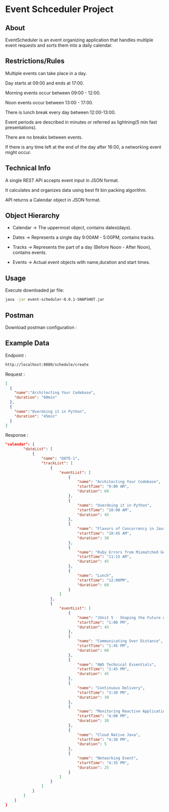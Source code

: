 # Event Schceduler Project

## About

EventScheduler is an event organizing application that handles multiple event requests and sorts them into a daily calendar.

## Restrictions/Rules

Multiple events can take place in a day.

Day starts at 09:00 and ends at 17:00.

Morning events occur between 09:00 - 12:00.

Noon events occur between 13:00 - 17:00.

There is lunch break every day between 12:00-13:00.

Event periods are described in minutes or referred as lightning(5 min fast presentations).

There are no breaks between events.

If there is any time left at the end of the day after 16:00, a networking event might occur.


## Technical Info

A single REST API accepts event input in JSON format.

It calculates and organizes data using best fit bin packing algorithm.

API returns a Calendar object in JSON format.

## Object Hierarchy

- Calendar -> The uppermost object, contains dates(days).

- Dates -> Represents a single day 9:00AM - 5:00PM, contains tracks.

- Tracks -> Represents the part of a day (Before Noon - After Noon), contains events.

- Events -> Actual event objects with name,duration and start times.


## Usage

Execute downloaded jar file:

```bash
java -jar event-scheduler-0.0.1-SNAPSHOT.jar
```

## Postman

Download postman configuration : 



## Example Data

Endpoint : 
```sh
http://localhost:8080/schedule/create
```

Request : 
```json
[
  {
    "name":"Architecting Your Codebase",
    "duration": "60min"
  },
  {
    "name":"Overdoing it in Python",
    "duration": "45min"
  }
]
```

Response : 
```json
"calendar": {
        "dateList": [
            {
                "name": "DATE-1",
                "trackList": [
                    {
                        "eventList": [
                            {
                                "name": "Architecting Your Codebase",
                                "startTime": "9:00 AM",
                                "duration": 60
                            },
                            {
                                "name": "Overdoing it in Python",
                                "startTime": "10:00 AM",
                                "duration": 45
                            },
                            {
                                "name": "Flavors of Concurrency in Java",
                                "startTime": "10:45 AM",
                                "duration": 30
                            },
                            {
                                "name": "Ruby Errors from Mismatched Gem Versions",
                                "startTime": "11:15 AM",
                                "duration": 45
                            },
                            {
                                "name": "Lunch",
                                "startTime": "12:00PM",
                                "duration": 60
                            }
                        ]
                    },
                    {
                        "eventList": [
                            {
                                "name": "JUnit 5 - Shaping the Future of Testing on the JVM",
                                "startTime": "1:00 PM",
                                "duration": 45
                            },
                            {
                                "name": "Communicating Over Distance",
                                "startTime": "1:45 PM",
                                "duration": 60
                            },
                            {
                                "name": "AWS Technical Essentials",
                                "startTime": "2:45 PM",
                                "duration": 45
                            },
                            {
                                "name": "Continuous Delivery",
                                "startTime": "3:30 PM",
                                "duration": 30
                            },
                            {
                                "name": "Monitoring Reactive Applications",
                                "startTime": "4:00 PM",
                                "duration": 30
                            },
                            {
                                "name": "Cloud Native Java",
                                "startTime": "4:30 PM",
                                "duration": 5
                            },
                            {
                                "name": "Networking Event",
                                "startTime": "4:35 PM",
                                "duration": 25
                            }
                        ]
                    }
                ]
            }
        ]
    }
}
```



